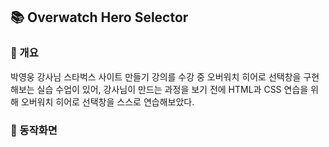 ## 📚 Overwatch Hero Selector
### 📖 개요
박영웅 강사님 스타벅스 사이트 만들기 강의를 수강 중 오버워치 히어로 선택창을 구현해보는 실습 수업이 있어, 강사님이 만드는 과정을 보기 전에 HTML과 CSS 연습을 위해 오버워치 히어로 선택창을 스스로 연습해보았다.

### 📖 동작화면
